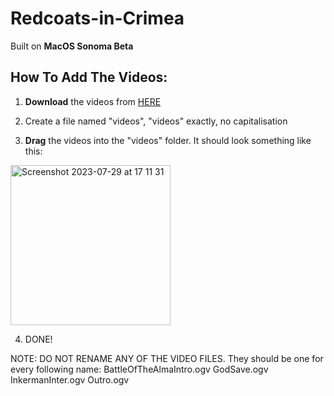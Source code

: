 # Redcoats-in-Crimea

Built on **MacOS Sonoma Beta**

## How To Add The Videos:
1. **Download** the videos from [HERE](https://drive.google.com/drive/folders/1A-wKKjpPAYgLB5CDzJt6u42C_ve-d_My?usp=drive_link)

2. Create a file named "videos", "videos" exactly, no capitalisation

3. **Drag** the videos into the "videos" folder. It should look something like this:
  <img width="256" alt="Screenshot 2023-07-29 at 17 11 31" src="https://github.com/TheCodingRedcoat/Redcoats-in-Crimea/assets/90946276/281f8175-366d-4261-a29c-8485fe2b000b">


4. DONE!

NOTE: DO NOT RENAME ANY OF THE VIDEO FILES. They should be one for every following name:
  BattleOfTheAlmaIntro.ogv
  GodSave.ogv
  InkermanInter.ogv
  Outro.ogv
